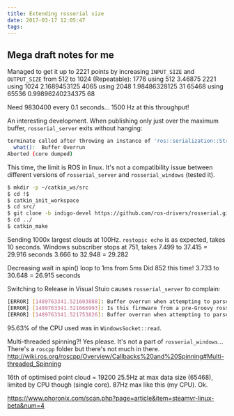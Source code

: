 ```yaml
---
title: Extending rosserial size
date: 2017-03-17 12:05:47
tags:
---
```

## Mega draft notes for me
Managed to get it up to 2221 points by increasing `INPUT_SIZE` and `OUTPUT_SIZE` from 512 to 1024
(Repeatable):
1776 using 512
	3.46875
2221 using 1024
	2.1689453125
4065 using 2048
	1.98486328125
		31
65468 using 65536
	0.99896240234375
		68

Need 9830400 every 0.1 seconds...
1500 Hz at this throughput!

An interesting development.
When publishing only just over the maximum buffer, `rosserial_server` exits without hanging:
```bash Command line
terminate called after throwing an instance of 'ros::serialization::StreamOverrunException'
  what():  Buffer Overrun
Aborted (core dumped)
```
This time, the limit is ROS in linux.
It's not a compatibility issue between different versions of `rosserial_server` and `rosserial_windows` (tested it).


```bash Command line
$ mkdir -p ~/catkin_ws/src
$ cd !$
$ catkin_init_workspace
$ cd src/
$ git clone -b indigo-devel https://github.com/ros-drivers/rosserial.git
$ cd ../
$ catkin_make
```
Sending 1000x largest clouds at 100Hz.
`rostopic echo` is as expected, takes 10 seconds.
Windows subscriber stops at 751, takes
	7.499 to 37.415 = 29.916 seconds
	3.666 to 32.948 = 29.282

Decreasing wait in spin() loop to 1ms from 5ms
Did 852 this time!
	3.733 to 30.648 = 26.915 seconds

Switching to Release in Visual Stuio causes `rosserial_server` to complain:
```bash Command line
[ERROR] [1489763341.521603888]: Buffer overrun when attempting to parse setup message.
[ERROR] [1489763341.521666993]: Is this firmware from a pre-Groovy rosserial?
[ERROR] [1489763341.521753826]: Buffer overrun when attempting to parse setup message.
```
95.63% of the CPU used was in `WindowsSocket::read`.


Multi-threaded spinning?! Yes please.
It's not a part of `rosserial_windows`...
There's a `roscpp` folder but there's not much in there.
http://wiki.ros.org/roscpp/Overview/Callbacks%20and%20Spinning#Multi-threaded_Spinning

16th of optimised point cloud = 19200
25.5Hz at max data size (65468), limited by CPU though (single core).
87Hz max like this (my CPU). Ok.

https://www.phoronix.com/scan.php?page=article&item=steamvr-linux-beta&num=4
